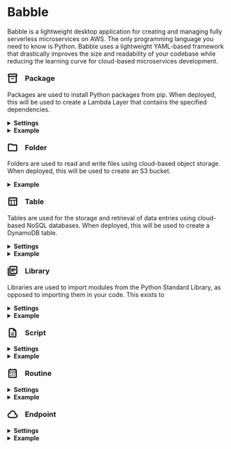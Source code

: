 <!-- <head>
   <link rel="stylesheet" href="https://fonts.googleapis.com/css2?family=Material+Symbols+Outlined:opsz,wght,FILL,GRAD@48,700,0,0" />
</head> -->
# Babble

Babble is a lightweight desktop application for creating and managing fully serverless microservices on AWS. The only programming language you need to know is Python.  Babble uses a lightweight YAML-based framework that drastically improves the size and readability of your codebase while reducing the learning curve for cloud-based microservices development.  


### <span style="height:1em;display:inline-flex;text-align:left;align-items:center;"><svg style="display:inline-flex;width:0;height:1em"><img height="24px" src="https://raw.githubusercontent.com/michaelckearney/babble/main/backend/resources/package/icon.svg" style="color:#FF0000;background-color:#FF0000"></svg>&ensp;&ensp;Package</span>
Packages are used to install Python packages from pip. When deployed, this will be used to create a Lambda Layer that contains the specified dependencies.
<details>
    <summary>
        <b>Settings</b>
    </summary>
    <ul style="margin-top:0.5em">
        <b>requirements</b> - a list of packages to install from pip, following the <a href="https://pip.pypa.io/en/stable/reference/requirements-file-format/">requirements.txt</a> format
    </ul>
</details>
<details>
    <summary>
        <b>Example</b>
    </summary>
    <ul style="margin-top:0.5em">
        <img src="https://michaelckearney.s3.amazonaws.com/assets/images/package_example1.jpeg" width="100%">
        <img src="https://michaelckearney.s3.amazonaws.com/assets/images/package_example2.jpeg" width="100%">
    </ul>
</details>

### <span style="height:1em;display:inline-flex;text-align:left;align-items:center;"><svg style="display:inline-flex;width:0;height:1em"><img height="24px" src="https://raw.githubusercontent.com/michaelckearney/babble/main/backend/resources/folder/icon.svg"></svg>&ensp;&ensp;Folder</span>
Folders are used to read and write files using cloud-based object storage.  When deployed, this will be used to create an S3 bucket.
<details>
    <summary>
        <b>Example</b>
    </summary>
    <ul style="margin-top:0.5em">
        <img src="https://michaelckearney.s3.amazonaws.com/assets/images/folder_example.jpeg" width="100%">
    </ul>
</details>

### <span style="height:1em;display:inline-flex;text-align:left;align-items:center;"><svg style="display:inline-flex;width:0;height:1em"><img height="24px" src="https://raw.githubusercontent.com/michaelckearney/babble/main/backend/resources/table/icon.svg"></svg>&ensp;&ensp;Table</span>
Tables are used for the storage and retrieval of data entries using cloud-based NoSQL databases.  When deployed, this will be used to create a DynamoDB table.
<details>
    <summary>
        <b>Settings</b>
    </summary>
    <ul style="margin-top:0.5em">
        <b>key</b> - name of the item attribute used as the primary key to uniquely identify items in the table
    </ul>
</details>
<details>
    <summary>
        <b>Example</b>
    </summary>
    <ul style="margin-top:0.5em">
        <img src="https://michaelckearney.s3.amazonaws.com/assets/images/table_example.jpeg" width="100%">
    </ul>
</details>

### <span style="height:1em;display:inline-flex;text-align:left;align-items:center;"><svg style="display:inline-flex;width:0;height:1em"><img height="24px" src="https://raw.githubusercontent.com/michaelckearney/babble/main/backend/resources/library/icon.svg"></svg>&ensp;&ensp;Library</span>
Libraries are used to import modules from the Python Standard Library, as opposed to importing them in your code.  This exists to 
<details>
    <summary>
        <b>Settings</b>
    </summary>
    <ul style="margin-top:0.5em">
        <b>import</b> - what will be imported
    </ul>
</details>
<details>
    <summary>
        <b>Example</b>
    </summary>
    <ul style="margin-top:0.5em">
        <!-- <img src="https://michaelckearney.s3.amazonaws.com/assets/images/table_example.jpeg" width="100%"> -->
    </ul>
</details>

### <span style="height:1em;display:inline-flex;text-align:left;align-items:center;"><svg style="display:inline-flex;width:0;height:1em"><img height="24px" src="https://raw.githubusercontent.com/michaelckearney/babble/main/backend/resources/script/icon.svg"></svg>&ensp;&ensp;Script</span>
<details>
    <summary>
        <b>Settings</b>
    </summary>
    <ul style="margin-top:0.5em">
        <b>setting</b> - description
    </ul>
</details>
<details>
    <summary>
        <b>Example</b>
    </summary>
    <ul style="margin-top:0.5em">
        <!-- <img src="url" width="100%"> -->
    </ul>
</details>

### <span style="height:1em;display:inline-flex;text-align:left;align-items:center;"><svg style="display:inline-flex;width:0;height:1em"><img height="24px" src="https://raw.githubusercontent.com/michaelckearney/babble/main/backend/resources/routine/icon.svg"></svg>&ensp;&ensp;Routine</span>
<details>
    <summary>
        <b>Settings</b>
    </summary>
    <ul style="margin-top:0.5em">
        <b>setting</b> - description
    </ul>
</details>
<details>
    <summary>
        <b>Example</b>
    </summary>
    <ul style="margin-top:0.5em">
        <!-- <img src="url" width="100%"> -->
    </ul>
</details>


### <span style="height:1em;display:inline-flex;text-align:left;align-items:center;"><svg style="display:inline-flex;width:0;height:1em"><img height="24px" src="https://raw.githubusercontent.com/michaelckearney/babble/main/backend/resources/endpoint/icon.svg"></svg>&ensp;&ensp;Endpoint</span>
<details>
    <summary>
        <b>Settings</b>
    </summary>
    <ul style="margin-top:0.5em">
        <b>setting</b> - description
    </ul>
</details>
<details>
    <summary>
        <b>Example</b>
    </summary>
    <ul style="margin-top:0.5em">
        <!-- <img src="url" width="100%"> -->
    </ul>
</details>

